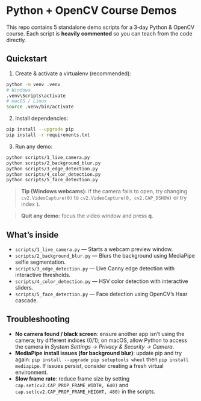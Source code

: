 # Python + OpenCV Course Demos

This repo contains 5 standalone demo scripts for a 3‑day Python & OpenCV course.
Each script is **heavily commented** so you can teach from the code directly.

## Quickstart

1) Create & activate a virtualenv (recommended):
```bash
python -m venv .venv
# Windows
.venv\Scripts\activate
# macOS / Linux
source .venv/bin/activate
```

2) Install dependencies:
```bash
pip install --upgrade pip
pip install -r requirements.txt
```

3) Run any demo:
```bash
python scripts/1_live_camera.py
python scripts/2_background_blur.py
python scripts/3_edge_detection.py
python scripts/4_color_detection.py
python scripts/5_face_detection.py
```

> **Tip (Windows webcams):** if the camera fails to open, try changing `cv2.VideoCapture(0)` to `cv2.VideoCapture(0, cv2.CAP_DSHOW)` or try index `1`.

> **Quit any demo:** focus the video window and press **q**.

## What’s inside

- `scripts/1_live_camera.py` — Starts a webcam preview window.
- `scripts/2_background_blur.py` — Blurs the background using MediaPipe selfie segmentation.
- `scripts/3_edge_detection.py` — Live Canny edge detection with interactive thresholds.
- `scripts/4_color_detection.py` — HSV color detection with interactive sliders.
- `scripts/5_face_detection.py` — Face detection using OpenCV’s Haar cascade.

## Troubleshooting

- **No camera found / black screen**: ensure another app isn’t using the camera; try different indices (0/1); on macOS, allow Python to access the camera in *System Settings → Privacy & Security → Camera*.
- **MediaPipe install issues (for background blur)**: update pip and try again: `pip install --upgrade pip setuptools wheel` then `pip install mediapipe`. If issues persist, consider creating a fresh virtual environment.
- **Slow frame rate**: reduce frame size by setting `cap.set(cv2.CAP_PROP_FRAME_WIDTH, 640)` and `cap.set(cv2.CAP_PROP_FRAME_HEIGHT, 480)` in the scripts.
